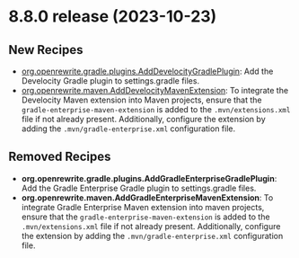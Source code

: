 # 8.8.0 release (2023-10-23)

## New Recipes

* [org.openrewrite.gradle.plugins.AddDevelocityGradlePlugin](../../recipes/gradle/plugins/adddevelocitygradleplugin): Add the Develocity Gradle plugin to settings.gradle files. 
* [org.openrewrite.maven.AddDevelocityMavenExtension](../../recipes/maven/adddevelocitymavenextension): To integrate the Develocity Maven extension into Maven projects, ensure that the `gradle-enterprise-maven-extension` is added to the `.mvn/extensions.xml` file if not already present. Additionally, configure the extension by adding the `.mvn/gradle-enterprise.xml` configuration file. 

## Removed Recipes

* **org.openrewrite.gradle.plugins.AddGradleEnterpriseGradlePlugin**: Add the Gradle Enterprise Gradle plugin to settings.gradle files. 
* **org.openrewrite.maven.AddGradleEnterpriseMavenExtension**: To integrate Gradle Enterprise Maven extension into maven projects, ensure that the `gradle-enterprise-maven-extension` is added to the `.mvn/extensions.xml` file if not already present. Additionally, configure the extension by adding the `.mvn/gradle-enterprise.xml` configuration file. 

